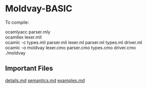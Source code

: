 # Moldvay-BASIC

To compile:

ocamlyacc parser.mly<br />
ocamllex lexer.mll<br />
ocamlc -c types.mli parser.mli lexer.ml parser.ml types.ml driver.ml<br />
ocamlc -o moldvay lexer.cmo parser.cmo types.cmo driver.cmo<br />
./moldvay

## Important Files
[details.md](https://github.com/LukeLentz/Moldvay-BASIC/blob/master/details.md)
[semantics.md](https://github.com/LukeLentz/Moldvay-BASIC/blob/master/semantics.md)
[examples.md](https://github.com/LukeLentz/Moldvay-BASIC/blob/master/examples.md)